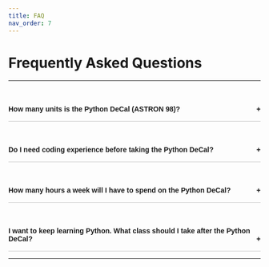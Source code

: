 ```yaml
---
title: FAQ     
nav_order: 7                    
---
```


# Frequently Asked Questions

---

<div class="faq-container">
    <div class="faq-item">
        <div class="faq-question">How many units is the Python DeCal (ASTRON 98)?</div>
        <div class="faq-answer">The Python DeCal is a <strong>2-unit</strong> Pass/No Pass class.</div>
</div>

<div class="faq-container">
    <div class="faq-item">
        <div class="faq-question">Do I need coding experience before taking the Python DeCal?</div>
        <div class="faq-answer">No! We are very welcoming to beginners :) in fact we actually target 
            students with <strong>zero</strong> coding experience. If you have taken previous Java 
            classes or feel confident in your Python skills, then the Python DeCal might not be the 
            best option for you, as it might be too easy. However, if you would like to explore data 
            analysis skills related to fields such as astronomy, physics, and math, then feel free to 
            join in on the fun.
        </div>
</div>

<div class="faq-container">
    <div class="faq-item">
        <div class="faq-question">How many hours a week will I have to spend on the Python DeCal?</div>
        <div class="faq-answer">Most students spend about 5 hours outside of class a week on homework 
            and other assignments for the Python DeCal. However, some students spend as little as 2 
            and as much as 10; it is very much up to the individual student and their individual 
            experience with coding. Expect a slightly higher workload during the weeks leading up to 
            the Final Project.
        </div>
</div>

<div class="faq-container">
    <div class="faq-item">
        <div class="faq-question">I want to keep learning Python. What class should I take after the Python DeCal?</div>
        <div class="faq-answer">After the Python DeCal, we recommend exploring classes like Data 8, CS 61A, and Physics 
            77 for other introductory coding classes. However, we believe CS 61A contains material beyond what is 
            needed for the astrophysics major at UC Berkeley, but if you are interested in learning more about computer 
            science, feel free to take the class. For more advanced courses, we recommend Data 100, any of the upper-division 
            Astrophysics labs (ASTRON 120, 121, 128), and EPS 109.
        </div>
</div>

---

<style>
    .faq-container {
      max-width: 600px;
      margin: 2rem auto;
      font-family: Arial, sans-serif;
    }

    .faq-item {
      border-bottom: 1px solid #ccc;
      padding: 1rem 0;
    }

    .faq-question {
      cursor: pointer;
      font-weight: bold;
      position: relative;
    }

    .faq-answer {
      display: none;
      margin-top: 0.5rem;
      padding-left: 1rem;
      color: #333;
    }

    .faq-question::after {
      content: "+";
      position: absolute;
      right: 0;
    }

    .faq-question.active::after {
      content: "-";
    }
</style>

<script>
  const questions = document.querySelectorAll('.faq-question');

  questions.forEach(q => {
    q.addEventListener('click', () => {
      q.classList.toggle('active');
      const answer = q.nextElementSibling;
      answer.style.display = answer.style.display === 'block' ? 'none' : 'block';
    });
  });
</script>